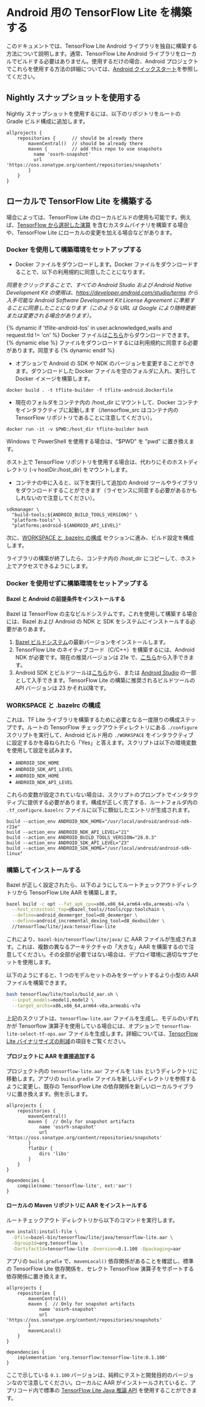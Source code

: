 # Android 用の TensorFlow Lite を構築する

このドキュメントでは、TensorFlow Lite Android ライブラリを独自に構築する方法について説明します。通常、TensorFlow Lite Android ライブラリをローカルでビルドする必要はありません。使用するだけの場合、Android プロジェクトでこれらを使用する方法の詳細については、[Android クイックスタート](../android/quickstart.md)を参照してください。

## Nightly スナップショットを使用する

Nightly スナップショットを使用するには、以下のリポジトリをルートの Gradle ビルド構成に追加します。

```build
allprojects {
    repositories {      // should be already there
        mavenCentral()  // should be already there
        maven {         // add this repo to use snapshots
          name 'ossrh-snapshot'
          url 'https://oss.sonatype.org/content/repositories/snapshots'
        }
    }
}
```

## ローカルで TensorFlow Lite を構築する

場合によっては、TensorFlow Lite のローカルビルドの使用も可能です。例えば、[TensorFlow から選択した演算](https://www.tensorflow.org/lite/guide/ops_select) を含むカスタムバイナリを構築する場合や、TensorFlow Lite にローカルの変更を加える場合などがあります。

### Docker を使用して構築環境をセットアップする

- Docker ファイルをダウンロードします。Docker ファイルをダウンロードすることで、以下の利用規約に同意したことになります。

*同意をクリックすることで、すべての Android Studio および Android Native Development Kit の使用は、https://developer.android.com/studio/terms から入手可能な Android Software Development Kit License Agreement に準拠することに同意したことになります（このような URL は Google により随時更新または変更される場合があります）。*

<!-- mdformat off(devsite fails if there are line-breaks in templates) -->

{% dynamic if 'tflite-android-tos' in user.acknowledged_walls and request.tld != 'cn' %} Docker ファイルは<a href="https://raw.githubusercontent.com/tensorflow/tensorflow/master/tensorflow/lite/tools/tflite-android.Dockerfile">こちら</a>からダウンロードできます。 {% dynamic else %} ファイルをダウンロードするには利用規約に同意する必要があります。<a class="button button-blue devsite-acknowledgement-link" data-globally-unique-wall-id="tflite-android-tos">同意する</a> {% dynamic endif %}

<!-- mdformat on -->

- オプションで Android の SDK や NDK のバージョンを変更することができます。ダウンロードした Docker ファイルを空のフォルダに入れ、実行して Docker イメージを構築します。

```shell
docker build . -t tflite-builder -f tflite-android.Dockerfile
```

- 現在のフォルダをコンテナ内の /host_dir にマウントして、Docker コンテナをインタラクティブに起動します（/tensorflow_src はコンテナ内の TensorFlow リポジトリであることに注意してください）。

```shell
docker run -it -v $PWD:/host_dir tflite-builder bash
```

Windows で PowerShell を使用する場合は、"$PWD" を "pwd" に置き換えます。

ホスト上で TensorFlow リポジトリを使用する場合は、代わりにそのホストディレクトリ (-v hostDir:/host_dir) をマウントします。

- コンテナの中に入ると、以下を実行して追加の Android ツールやライブラリをダウンロードすることができます（ライセンスに同意する必要があるかもしれないので注意してください）。

```shell
sdkmanager \
  "build-tools;${ANDROID_BUILD_TOOLS_VERSION}" \
  "platform-tools" \
  "platforms;android-${ANDROID_API_LEVEL}"
```

次に、[WORKSPACE と .bazelrc の構成](#configure_workspace_and_bazelrc) セクションに進み、ビルド設定を構成します。

ライブラリの構築が終了したら、コンテナ内の /host_dir にコピーして、ホスト上でアクセスできるようにします。

### Docker を使用せずに構築環境をセットアップする

#### Bazel と Android の前提条件をインストールする

Bazel は TensorFlow の主なビルドシステムです。これを使用して構築する場合には、Bazel および Android の NDK と SDK をシステムにインストールする必要がありあます。

1. [Bazel ビルドシステム](https://bazel.build/versions/master/docs/install.html)の最新バージョンをインストールします。
2. TensorFlow Lite のネイティブコード（C/C++）を構築するには、Android NDK が必要です。現在の推奨バージョンは 21e で、[こちら](https://developer.android.com/ndk/downloads/older_releases.html#ndk-21e-downloads)から入手できます。
3. Android SDK とビルドツールは[こちら](https://developer.android.com/tools/revisions/build-tools.html)から、または [Android Studio](https://developer.android.com/studio/index.html) の一部として入手できます。TensorFlow Lite の構築に推奨されるビルドツールの API バージョンは 23 かそれ以降です。

### WORKSPACE と .bazelrc の構成

これは、TF Lite ライブラリを構築するために必要となる一度限りの構成ステップです。ルートの TensorFlow チェックアウトディレクトリにある `./configure` スクリプトを実行して、Android ビルド用の `./WORKSPACE` をインタラクティブに設定するかを尋ねられたら「Yes」と答えます。スクリプトは以下の環境変数を使用して設定を試みます。

- `ANDROID_SDK_HOME`
- `ANDROID_SDK_API_LEVEL`
- `ANDROID_NDK_HOME`
- `ANDROID_NDK_API_LEVEL`

これらの変数が設定されていない場合は、スクリプトのプロンプトでインタラクティブに提供する必要があります。構成が正しく完了する、ルートフォルダ内の `.tf_configure.bazelrc` ファイルに以下に類似したエントリが生成されます。

```shell
build --action_env ANDROID_NDK_HOME="/usr/local/android/android-ndk-r21e"
build --action_env ANDROID_NDK_API_LEVEL="21"
build --action_env ANDROID_BUILD_TOOLS_VERSION="28.0.3"
build --action_env ANDROID_SDK_API_LEVEL="23"
build --action_env ANDROID_SDK_HOME="/usr/local/android/android-sdk-linux"
```

### 構築してインストールする

Bazel が正しく設定されたら、以下のようにしてルートチェックアウトディレクトリから TensorFlow Lite AAR を構築します。

```sh
bazel build -c opt --fat_apk_cpu=x86,x86_64,arm64-v8a,armeabi-v7a \
  --host_crosstool_top=@bazel_tools//tools/cpp:toolchain \
  --define=android_dexmerger_tool=d8_dexmerger \
  --define=android_incremental_dexing_tool=d8_dexbuilder \
  //tensorflow/lite/java:tensorflow-lite
```

これにより、`bazel-bin/tensorflow/lite/java/` に AAR ファイルが生成されます。これは、複数の異なるアーキテクチャの「大きな」AAR を構築するので注意してください。その全部が必要ではない場合は、デプロイ環境に適切なサブセットを使用します。

以下のようにすると、1 つのモデルセットのみをターゲットするより小型の AAR ファイルを構築できます。

```sh
bash tensorflow/lite/tools/build_aar.sh \
  --input_models=model1,model2 \
  --target_archs=x86,x86_64,arm64-v8a,armeabi-v7a
```

上記のスクリプトは、`tensorflow-lite.aar` ファイルを生成し、モデルのいずれかが Tensorflow 演算子を使用している場合には、オプションで `tensorflow-lite-select-tf-ops.aar` ファイルを生成します。詳細については、[TensorFlow Lite バイナリサイズの削減](../guide/reduce_binary_size.md)の項目をご覧ください。

#### プロジェクトに AAR を直接追加する

プロジェクト内の `tensorflow-lite.aar` ファイルを `libs` というディレクトリに移動します。アプリの `build.gradle` ファイルを新しいディレクトリを参照するように変更し、既存の TensorFlow Lite の依存関係を新しいローカルライブラリに置き換えます。例を示します。

```
allprojects {
    repositories {
        mavenCentral()
        maven {  // Only for snapshot artifacts
            name 'ossrh-snapshot'
            url 'https://oss.sonatype.org/content/repositories/snapshots'
        }
        flatDir {
            dirs 'libs'
        }
    }
}

dependencies {
    compile(name:'tensorflow-lite', ext:'aar')
}
```

#### ローカルの Maven リポジトリに AAR をインストールする

ルートチェックアウト ディレクトリから以下のコマンドを実行します。

```sh
mvn install:install-file \
  -Dfile=bazel-bin/tensorflow/lite/java/tensorflow-lite.aar \
  -DgroupId=org.tensorflow \
  -DartifactId=tensorflow-lite -Dversion=0.1.100 -Dpackaging=aar
```

アプリの `build.gradle` で、`mavenLocal()` 依存関係があることを確認し、標準の TensorFlow Lite 依存関係を、セレクト TensorFlow 演算子をサポートする依存関係に置き換えます。

```
allprojects {
    repositories {
        mavenCentral()
        maven {  // Only for snapshot artifacts
            name 'ossrh-snapshot'
            url 'https://oss.sonatype.org/content/repositories/snapshots'
        }
        mavenLocal()
    }
}

dependencies {
    implementation 'org.tensorflow:tensorflow-lite:0.1.100'
}
```

ここで示している `0.1.100` バージョンは、純粋にテストと開発目的のバージョンなので注意してください。ローカルに AAR がインストールされていると、アプリコード内で標準の [TensorFlow Lite Java 推論 API](../guide/inference.md) を使用することができます。
